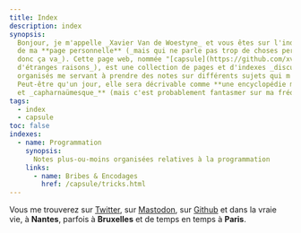 ```yaml
---
title: Index
description: index
synopsis:
  Bonjour, je m'appelle _Xavier Van de Woestyne_ et vous êtes sur l'index
  de ma **page personnelle** (_mais qui ne parle pas trop de choses personnelles
  donc ça va_). Cette page web, nommée "[capsule](https://github.com/xvw/capsule)" (_pour
  d'étranges raisons_), est une collection de pages et d'indexes _discutablement_
  organisés me servant à prendre des notes sur différents sujets qui m'intéressent.
  Peut-être qu'un jour, elle sera décrivable comme **une encyclopédie maladroite
  et _capharnaümesque_** (mais c'est probablement fantasmer sur ma fréquence d'écriture).
tags: 
  - index 
  - capsule
toc: false
indexes:
  - name: Programmation
    synopsis:
      Notes plus-ou-moins organisées relatives à la programmation
    links:
      - name: Bribes & Encodages
        href: /capsule/tricks.html
---
```


Vous me trouverez sur [Twitter](https://twitter.com/vdwxv), sur
[Mastodon](https://merveilles.town/@xvw), sur [Github](https://github.com/xvw) et dans la
vraie vie, à **Nantes**, parfois à **Bruxelles** et de temps en temps à **Paris**.
